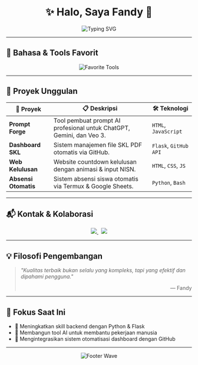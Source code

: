 <h1 align="center">✨ Halo, Saya Fandy 👋</h1>

<p align="center">
  <img src="https://readme-typing-svg.demolab.com?font=Fira+Code&pause=1000&color=1DD6B6&center=true&vCenter=true&width=435&lines=Web+Developer;AI+Prompt+Engineer;Open+Source+Enthusiast" alt="Typing SVG" />
</p>

---

## 🧰 Bahasa & Tools Favorit

<p align="center">
  <img src="https://skillicons.dev/icons?i=python,html,css,js,linux,github,vscode" alt="Favorite Tools" />
</p>

---

## 🌟 Proyek Unggulan

| 🚀 Proyek            | 📋 Deskripsi                                                                 | 🛠️ Teknologi           |
|----------------------|------------------------------------------------------------------------------|-------------------------|
| **Prompt Forge**     | Tool pembuat prompt AI profesional untuk ChatGPT, Gemini, dan Veo 3.        | `HTML`, `JavaScript`    |
| **Dashboard SKL**    | Sistem manajemen file SKL PDF otomatis via GitHub.                          | `Flask`, `GitHub API`   |
| **Web Kelulusan**    | Website countdown kelulusan dengan animasi & input NISN.                    | `HTML`, `CSS`, `JS`     |
| **Absensi Otomatis** | Sistem absensi siswa otomatis via Termux & Google Sheets.                   | `Python`, `Bash`        |

---

## 📬 Kontak & Kolaborasi

<p align="center">
  <a href="https://wa.me/6282193855270" target="_blank" rel="noopener noreferrer">
    <img src="https://img.shields.io/badge/WhatsApp-25D366?style=for-the-badge&logo=whatsapp&logoColor=white" />
  </a>
  &nbsp;
  <a href="mailto:fandy@email.com" target="_blank" rel="noopener noreferrer">
    <img src="https://img.shields.io/badge/Email-Kirim%20Pesan-red?style=for-the-badge&logo=gmail&logoColor=white" />
  </a>
</p>

---

## 💡 Filosofi Pengembangan

> _"Kualitas terbaik bukan selalu yang kompleks, tapi yang efektif dan dipahami pengguna."_  
> <div align="right">— Fandy</div>

---

## 🎯 Fokus Saat Ini

- 🐍 Meningkatkan skill backend dengan Python & Flask  
- 🤖 Membangun tool AI untuk membantu pekerjaan manusia  
- 🔗 Mengintegrasikan sistem otomatisasi dashboard dengan GitHub  

---

<p align="center">
  <img src="https://capsule-render.vercel.app/api?type=waving&color=0FF9B3&height=150&section=footer" alt="Footer Wave" />
</p>
